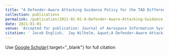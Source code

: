 ```yaml
---
title: "A Defender-Aware Attacking Guidance Policy for the TAD Differential Game"
collection: publications
permalink: /publication/2021-01-01-A-Defender-Aware-Attacking-Guidance-Policy-for-the-TAD-Differential-Game
date: 2021-01-01
venue: 'Accepted for publication: Journal of Aerospace Information Systems'
citation: ' Jacob English,  Jay Wilhelm, &quot;A Defender-Aware Attacking Guidance Policy for the TAD Differential Game.&quot; Accepted for publication: Journal of Aerospace Information Systems, 2021.'
---
```

Use [Google Scholar](https://scholar.google.com/scholar?q=A+Defender+Aware+Attacking+Guidance+Policy+for+the+TAD+Differential+Game){:target="_blank"} for full citation